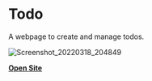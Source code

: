 # Todo
A webpage to create and manage todos.

![Screenshot_20220318_204849](https://user-images.githubusercontent.com/48654552/159073879-62850962-66d9-4df3-aaa5-0ea37531be0d.png)

**[Open Site](https://darvil82.github.io/Todo/)**

